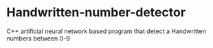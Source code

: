 # Handwritten-number-detector
C++ artificial neural network based program that detect a Handwritten numbers between 0-9
